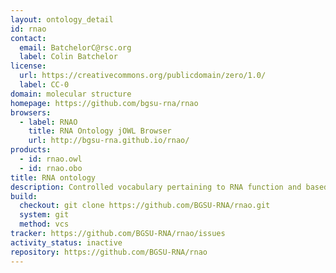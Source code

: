 ```yaml
---
layout: ontology_detail
id: rnao
contact:
  email: BatchelorC@rsc.org
  label: Colin Batchelor
license:
  url: https://creativecommons.org/publicdomain/zero/1.0/
  label: CC-0
domain: molecular structure
homepage: https://github.com/bgsu-rna/rnao
browsers:
  - label: RNAO
    title: RNA Ontology jOWL Browser
    url: http://bgsu-rna.github.io/rnao/
products:
  - id: rnao.owl
  - id: rnao.obo
title: RNA ontology
description: Controlled vocabulary pertaining to RNA function and based on RNA sequences, secondary and three-dimensional structures.
build:
  checkout: git clone https://github.com/BGSU-RNA/rnao.git
  system: git
  method: vcs
tracker: https://github.com/BGSU-RNA/rnao/issues
activity_status: inactive
repository: https://github.com/BGSU-RNA/rnao
---
```


